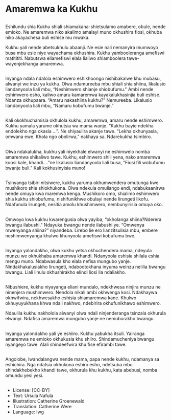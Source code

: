 # Amaremwa ka Kukhu

##
Eshilundu shia Kukhu shiali
shiamakana-shietsulamo amabere,
obule, nende emioko. Ne
amaremwa niko akalimo amalayi
muno okhushira fiosi, okhuba niko
akayachesa buli eshise mu mwaka.

Kukhu yali nende abetsukhulu
abaanji. Ne esie nali nemanyira
mumwoyo busa mbu esie niye
wayachama okhushira. Kukhu
yambooleranga amefiswi matitititi.
Nabutswa eliamefiswi elala lialiwo
shiamboolera tawe- wayenjekhanga
amaremwa.

##
Inyanga ndala ndalola eshimwero
eshikhoongo nishibakalwe khu
mubasu, alwanyi we inzu ya kukhu.
Olwa ndamureeba mbu shiali shia
shiina, likalusio liandanyoola liali
mbu, “Neshimwero shianje
shiobufumu.”
Ambi nende eshimwero esho, kaliwo
amaru kamaremwa
kayakalukhasinjia buli eshise.
Ndanza okhupaara. “Amaru
nakashiina kukhu?” Nemureeba.
Likalusio liandanyoola liali mbu,
“Namaru kobufumu bwanje.”

##
Kali okokhuchamisia okhulola
kukhu, amaremwa, amaru nende
eshimwero.
Kukhu yamala yarume okhutsia wa
mama wanje. “Kukhu bayie ndekha
endolekho nga okasia ...". Ne
shiyaulira akanje tawe.
“Lekha okhunyasia, omwana ewe.
Khola ngo obolirwa,” nakhaya sa.
Ndarekukha tsimbiro.

##
Olwa ndakalukha, kukhu yali
niyekhale elwanyi ne eshimwelo
nomba amaremwa shikaliwo tawe.
Kukhu, eshimwero shili yena, nako
amaremwa koosi kale, khandi....”ne
likalusio liandanyoola liali busa,
“Fiosi fili wobufumu bwanje buli.”
Kali kokhusinyisia muno!

##
Tsinyanga tsibiri nitsiwere, kukhu
yaruma okhumwendera omutunga
kwe mushikoro shie shiokhukona.
Olwa ndekula omuliango endi,
ndabukaanirwa nende omuya kwa
maremwa kenga.
Mushikoro omo, shialimo eshimwero
shia kukhu shiobufumu,
nishifunikhwe obulayi nende
lirungeti likofu.
Ndafunula lirungeti, nesitia amolu
khushimwero, nembunyirisia omuya
oko.

##
Omwoyo kwa kukhu kwarengusia
olwa yayiba, “okholanga
shiina?Nderera bwangu ilabushi."
Ndayuka bwangu nende ilabushi ye.
“Omwenya mwenyanga shiina?”
niyandeba.
Lirebo lie ero lianzitsulisia mbu,
embere neshimwenyanga khulwo
khunyoola amefiswi kobufumu bwe.

##
Inyanga yalondakho, olwa kukhu
yetsa okhuchendera mama,
ndeyula munzu we okhukhaba
amaremwa khandi.
Ndanyoola eshisia shilala eshia
mengu muno. Ndabwasula kho elala
nefisa mungubo yanje.
Nindakhakalusiakho lirungeti,
ndabootokhana inyuma weinzu
nelilia bwangu bwangu.
Liali linulu okhushirakho elindi liosi
lia ndaliakho.

##
Nibushiere, kukhu niyayanga eliani
mundalo, ndekhwesa ninjira munzu
ne ninenjera mushimwero.
Nendola nikali ambi okhwenga kosi.
Ndakhaywa okhwifwira,
nekhwesakho eshisia shiamaremwa
kane.
Khulwo okhuyuyukhana khwa ndali
nakhwo, ndebirira okhufunikhawo
eshimwero.

Ndaulila kukhu nakholola alwanyi
olwa ndali ninjenderanga tsinzala
okhurula elwanyi. Ndafisa
amaremwa mungubo yanje ne
nemuburakho bwangu.

##
Inyanga yalondakho yali ye eshiiro.
Kukhu yabukha itsuli.
Yairanga amaremwa ne emioko
okhukusia khu shiiro.
Shindamucheniya bwangu
nyangeyo tawe.
Alali shindeefwira khu fise efirambi
tawe.

##
Angolobe, lwandalangwa nende
mama, papa nende kukhu,
ndamanya sa eshichira.
Nga ndatsia okhukona eshiro esho,
ndetsuba mbu shindakhebekho
khandi tawe, okhurula khu kukhu,
kata abebusi, nomba omundu yesi
yesi.

##
* License: [CC-BY]
* Text: Ursula Nafula
* Illustration: Catherine Groenewald
* Translation: Catherine Were
* Language: lwg
